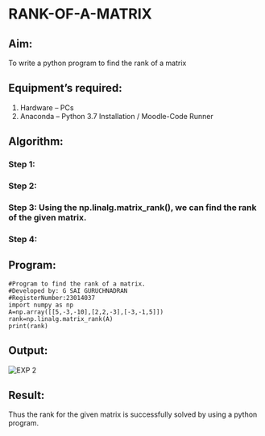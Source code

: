 # RANK-OF-A-MATRIX
## Aim:
To write a python program to find the rank of a matrix
## Equipment’s required:
1. 	Hardware – PCs
2. 	Anaconda – Python 3.7 Installation / Moodle-Code Runner
## Algorithm:
### Step 1: 
### Step 2: 
### Step 3: Using the np.linalg.matrix_rank(), we can find the rank of the given matrix.
### Step 4: 
## Program:
```
#Program to find the rank of a matrix.
#Developed by: G SAI GURUCHNADRAN
#RegisterNumber:23014037
import numpy as np
A=np.array([[5,-3,-10],[2,2,-3],[-3,-1,5]])
rank=np.linalg.matrix_rank(A)
print(rank)

```
## Output:
![EXP 2](https://github.com/Saiguruchandran/RANK-OF-A-MATRIX/assets/144870946/1f8d3064-a8b7-4341-8936-42889a0bbd53)


## Result:
Thus the rank for the given matrix is successfully solved by  using a python program.

